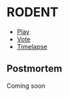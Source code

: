 # RODENT

- [Play](https://rodent.herokuapp.com/)
- [Vote](http://ludumdare.com/compo/ludum-dare-33/?action=preview&uid=20246)
- [Timelapse](https://www.youtube.com/watch?v=8n35-WSBM50)

## Postmortem

Coming soon
